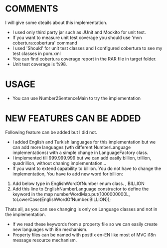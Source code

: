 # COMMENTS

I will give some dteails about this implementation.

- I used only third party jar such as JUnit and Mockito for unit test.
- If you want to measure unit test coverage you should use 'mvn cobertura:cobertura' command
- I used 'Should' for unit test classes and I configured cobertura to see my test classes in pom.xml
- You can find cobertura coverage report in the RAR file in target folder.
- Unit test coverage is %98.

# USAGE

- You can use Number2SentenceMain to try the implementation


# NEW FEATURES CAN BE ADDED

Following feature can be added but I did not.

- I added English and Turkish languages for this implementation but we can add more languages (wth different NumberLanguage implementations) with a simple change in LanguageFactory class.
- I implemented till 999.999.999 but we can add easily billion, trillion, quadrillion, without chaning implementation...
- If you want to extend capability to billion. You do not have to change the implementation, You have to add new word for billion:

1. Add below type in EnglishWordOfNumber enum class.
 , BILLION
2. Add this line to EnglishNumberLanguage constructor to define the keyword in the map
 numberWordMap.put(1000000000L, toLowerCase(EnglishWordOfNumber.BILLION));
 
Thats all, as you can see changing is only on Language classes and not in the implementation. 

- If we read these keywords from a property file so we can easily create new languages with i8n mechanism.
- Property files can be named with postfix en-EN like most of MVC i18n message resource mechanism.
